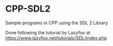 # CPP-SDL2
Sample programs in CPP using the SDL 2 Library

Done following the tutorial by Lazyfoo at https://www.lazyfoo.net/tutorials/SDL/index.php
